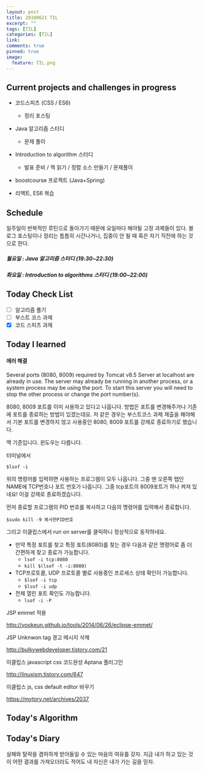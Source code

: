 ```yaml
---
layout: post
title: 20180621 TIL
excerpt: ""
tags: [TIL]
categories: [TIL]
link:
comments: true
pinned: true
image:
  feature: TIL.png
---
```


## Current projects and challenges in progress

- 코드스피츠 (CSS / ES6)

  - 정리 포스팅

- Java 알고리즘 스터디 

  - 문제 풀이

- Introduction to algorithm 스터디

  - 발표 준비 / 책 읽기 / 정렬 소스 만들기 / 문제풀이

- boostcourse 프로젝트 (Java+Spring)

- 리액트, ES6 복습

  

## Schedule

일주일이 반복적인 루틴으로 돌아가기 때문에 요일마다 해야될 고정 과제들이 있다. 블로그 포스팅이나 정리는 틈틈히 시간나거나, 집중이 안 될 때 혹은 자기 직전에 하는 것으로 한다.

##### 월요일 : Java 알고리즘 스터디  (19:30~22:30)

##### 화요일 : Introduction to algorithms 스터디 (19:00~22:00)

## Today Check List

- [ ] 알고리즘 풀기
- [ ] 부스트 코스 과제
- [x] 코드 스피츠 과제

## Today I learned

#### 에러 해결

Several ports (8080, 8009) required by Tomcat v8.5 Server at localhost are already in use. The server may already be running in another process, or a system process may be using the port. To start this server you will need to stop the other process or change the port number(s). 

8080, 8009 포트를 이미 사용하고 있다고 나옵니다. 방법은 포트를 변경해주거나 기존에 포트를 종료하는 방법이 있겠는데요. 저 같은 경우는 부스트코스 과제 제출을 해야해서 기본 포트를 변경하지 않고 사용중인 8080, 8009 포트를 강제로 종료하기로 했습니다.

맥 기준입니다. 윈도우는 다릅니다.

터미널에서

```$lsof -i``` 

위의 명령어를 입력하면 사용하는 프로그램이 모두 나옵니다. 그중 맨 오른쪽 탭인 NAME에 TCP번호나 포트 번호가 나옵니다. 그중 tcp포트의 8009포트가 하나 켜져 있네요! 이걸 강제로 종료하겠습니다. 

먼저 종료할 프로그램의 PID 번호를 복사하고 다음의 명령어를 입력해서 종료합니다.

```$sudo kill -9 복사한PID번호```

그리고 이클립스에서 run on server를 클릭하니 정상적으로 동작하네요.



* 만약 특정 포트를 찾고 특정 포트(8080)를 찾는 경우 다음과 같은 명령어로 좀 더 간편하게 찾고 종료가 가능합니다.
  * ```lsof -i tcp:8080```
  * ```kill $(lsof -t -i:8080)```
* TCP프로토콜, UDP 프로토콜 별로 사용중인 프로세스 상태 확인이 가능합니다.
  * ```$lsof -i tcp```
  * ```$lsof -i udp```
* 전체 열린 포트 확인도 가능합니다.
  * ```lsof -i -P```



JSP emmet 적용

http://yookeun.github.io/tools/2014/06/26/eclipse-emmet/

JSP Unknwon tag 경고 메시지 삭제

http://bulkywebdeveloper.tistory.com/21



이클립스 javascript css 코드완성 Aptana 플러그인

http://linuxism.tistory.com/647



이클립스 js, css default editor 바꾸기 

https://mytory.net/archives/2037



## Today's Algorithm



## Today's Diary

실패와 탈락을 겸허하게 받아들일 수 있는 마음의 여유를 갖자. 지금 내가 하고 있는 것이 어떤 결과를 가져오더라도 적어도 내 자신은 내가 가는 길을 믿자. 
